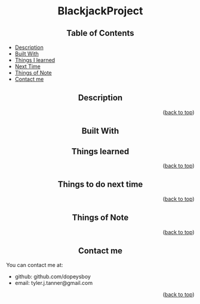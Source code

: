 <a name="readme-top"></a>
<h1 align="center">BlackjackProject</h1>
<h2 align="center">Table of Contents</h2>
<ul>
    <li><a href="#readme-description">Description</a></li>
    <li><a href="#readme-built">Built With</a></li>
    <li><a href="#readme-learned">Things I learned</a></li>
    <li><a href="#readme-future">Next Time</a></li>
    <li><a href="#readme-note">Things of Note</a></li>
    <li><a href="#readme-contact">Contact me</a></li>
</ul>
<a name="readme-description"></a>
<h2 align="center">Description</h2>

<p align="right">(<a href="#readme-top">back to top</a>)</p>
<a name="readme-built"></a>
<h2 align="center">Built With</h2>

<a name="readme-learned"></a>
<h2 align="center">Things learned</h2>

<p align="right">(<a href="#readme-top">back to top</a>)</p>
<a name="readme-future"></a>
<h2 align="center">Things to do next time</h2>

<p align="right">(<a href="#readme-top">back to top</a>)</p>
<a name="readme-note"></a>
<h2 align="center">Things of Note</h2>

<p align="right">(<a href="#readme-top">back to top</a>)</p>
<a name="readme-contact"></a>
<h2 align="center">Contact me</h2>
<p>You can contact me at:</p>
	<ul>
		<li>github: github.com/dopeysboy</li>
		<li>email: tyler.j.tanner@gmail.com</li>
	</ul>
<p align="right">(<a href="#readme-top">back to top</a>)</p>
